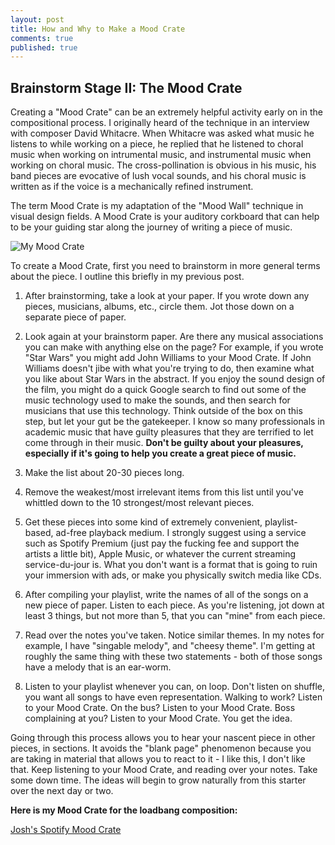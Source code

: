 ```yaml
---
layout: post
title: How and Why to Make a Mood Crate
comments: true
published: true
---
```


## Brainstorm Stage II: The Mood Crate


Creating a "Mood Crate" can be an extremely helpful activity early on in the compositional process. I originally heard of the technique in an interview with composer David Whitacre. When Whitacre was asked what music he listens to while working on a piece, he replied that he listened to choral music when working on intrumental music, and instrumental music when working on choral music. The cross-pollination is obvious in his music, his band pieces are evocative of lush vocal sounds, and his choral music is written as if the voice is a mechanically refined instrument.

The term Mood Crate is my adaptation of the "Mood Wall" technique in visual design fields. A Mood Crate is your auditory corkboard that can help to be your guiding star along the journey of writing a piece of music.

![My Mood Crate](https://simsi.es/blog/public/moodcrate.jpg)

To create a Mood Crate, first you need to brainstorm in more general terms about the piece. I outline this briefly in my previous post.

1. After brainstorming, take a look at your paper. If you wrote down any pieces, musicians, albums, etc., circle them. Jot those down on a separate piece of paper.

2. Look again at your brainstorm paper. Are there any musical associations you can make with anything else on the page? For example, if you wrote "Star Wars" you might add John Williams to your Mood Crate. If John Williams doesn't jibe with what you're trying to do, then examine what you like about Star Wars in the abstract. If you enjoy the sound design of the film, you might do a quick Google search to find out some of the music technology used to make the sounds, and then search for musicians that use this technology. Think outside of the box on this step, but let your gut be the gatekeeper. I know so many professionals in academic music that have guilty pleasures that they are terrified to let come through in their music. **Don't be guilty about your pleasures, especially if it's going to help you create a great piece of music.**

3. Make the list about 20-30 pieces long.

4. Remove the weakest/most irrelevant items from this list until you've whittled down to the 10 strongest/most relevant pieces.

5. Get these pieces into some kind of extremely convenient, playlist-based, ad-free playback medium. I strongly suggest using a service such as Spotify Premium (just pay the fucking fee and support the artists a little bit), Apple Music, or whatever the current streaming service-du-jour is. What you don't want is a format that is going to ruin your immersion with ads, or make you physically switch media like CDs.

6. After compiling your playlist, write the names of all of the songs on a new piece of paper. Listen to each piece. As you're listening, jot down at least 3 things, but not more than 5, that you can "mine" from each piece.

7. Read over the notes you've taken. Notice similar themes. In my notes for example, I have "singable melody", and "cheesy theme". I'm getting at roughly the same thing with these two statements - both of those songs have a melody that is an ear-worm.

8. Listen to your playlist whenever you can, on loop. Don't listen on shuffle, you want all songs to have even representation. Walking to work? Listen to your Mood Crate. On the bus? Listen to your Mood Crate. Boss complaining at you? Listen to your Mood Crate. You get the idea.

Going through this process allows you to hear your nascent piece in other pieces, in sections. It avoids the "blank page" phenomenon because you are taking in material that allows you to react to it - I like this, I don't like that. Keep listening to your Mood Crate, and reading over your notes. Take some down time. The ideas will begin to grow naturally from this starter over the next day or two.

**Here is my Mood Crate for the loadbang composition:**

[Josh's Spotify Mood Crate](https://open.spotify.com/user/128899618/playlist/1wh6maR8PzmR3cofYt2AP6)
